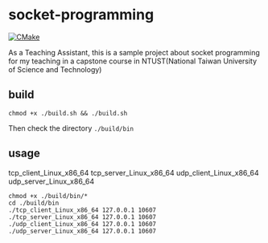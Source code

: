 # socket-programming
[![CMake](https://github.com/cw1997/socket-programming/actions/workflows/cmake.yml/badge.svg)](https://github.com/cw1997/socket-programming/actions/workflows/cmake.yml)

As a Teaching Assistant, this is a sample project about socket programming for my teaching in a capstone course in NTUST(National Taiwan University of Science and Technology)

## build
    chmod +x ./build.sh && ./build.sh

Then check the directory `./build/bin`

## usage
tcp_client_Linux_x86_64 <ip address> <port>
tcp_server_Linux_x86_64 <ip address> <port>
udp_client_Linux_x86_64 <ip address> <port>
udp_server_Linux_x86_64 <ip address> <port>

    chmod +x ./build/bin/*
    cd ./build/bin
    ./tcp_client_Linux_x86_64 127.0.0.1 10607
    ./tcp_server_Linux_x86_64 127.0.0.1 10607
    ./udp_client_Linux_x86_64 127.0.0.1 10607
    ./udp_server_Linux_x86_64 127.0.0.1 10607
